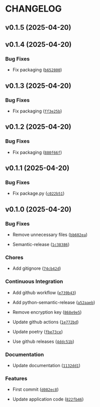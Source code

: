 # CHANGELOG


## v0.1.5 (2025-04-20)


## v0.1.4 (2025-04-20)

### Bug Fixes

- Fix packaging
  ([`b652800`](https://github.com/zaksaiplayground/auto_muter/commit/b652800c8d4324d936f29526d31f838e952502a5))


## v0.1.3 (2025-04-20)

### Bug Fixes

- Fix packaging
  ([`ff3e25b`](https://github.com/zaksaiplayground/auto_muter/commit/ff3e25bba01bae77ca6a235b353b5f65cdee996a))


## v0.1.2 (2025-04-20)

### Bug Fixes

- Fix packaging
  ([`880f66f`](https://github.com/zaksaiplayground/auto_muter/commit/880f66f0b7a36211c6e42fe078068536ba71599c))


## v0.1.1 (2025-04-20)

### Bug Fixes

- Fix package.py
  ([`c022b51`](https://github.com/zaksaiplayground/auto_muter/commit/c022b51116d378ffa0d26c189a978599e75b4f92))


## v0.1.0 (2025-04-20)

### Bug Fixes

- Remove unnecessary files
  ([`bb602ea`](https://github.com/zaksaiplayground/auto_muter/commit/bb602eabcd289646fb58b7dc424a29892f86ecff))

- Semantic-release
  ([`1c38386`](https://github.com/zaksaiplayground/auto_muter/commit/1c3838699826d544bfe0786594eb259ef56ac30d))

### Chores

- Add gitignore
  ([`74cb42d`](https://github.com/zaksaiplayground/auto_muter/commit/74cb42de7797deb47c53d7624f4654a446f87b14))

### Continuous Integration

- Add github workflow
  ([`e739b43`](https://github.com/zaksaiplayground/auto_muter/commit/e739b4370eede3b97ca874f63397efcd1ce793e0))

- Add python-semantic-release
  ([`a52aaeb`](https://github.com/zaksaiplayground/auto_muter/commit/a52aaeb8fbc2f1cd9a82c69732c7ae7dc1a779dc))

- Remove encryption key
  ([`868e9e5`](https://github.com/zaksaiplayground/auto_muter/commit/868e9e5dd4137400a022c897c18a0fd2e4b421bd))

- Update github actions
  ([`1e772bd`](https://github.com/zaksaiplayground/auto_muter/commit/1e772bdcb2ea1bd394f6d28179d2050c309fdc43))

- Update poetry
  ([`fbe73ce`](https://github.com/zaksaiplayground/auto_muter/commit/fbe73ce388d960d7a2882b7ebc6ccd116e1e51e1))

- Use github releases
  ([`4ddc51b`](https://github.com/zaksaiplayground/auto_muter/commit/4ddc51b8a2b76e2d12e1523047c4f6a4b03190a4))

### Documentation

- Update documentation
  ([`1132dd1`](https://github.com/zaksaiplayground/auto_muter/commit/1132dd12b8108fcc6ca85b27e0005dab999a5292))

### Features

- First commit
  ([`d082ec8`](https://github.com/zaksaiplayground/auto_muter/commit/d082ec80340e2fe8b373fd503aade054d3462b87))

- Update application code
  ([`822fb46`](https://github.com/zaksaiplayground/auto_muter/commit/822fb46b991b0a112d3c687d2f50967f4f4d65d1))
